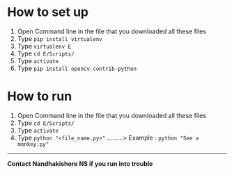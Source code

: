 # How to set up

1. Open Command line in the file that you downloaded all these files
2. Type `pip install virtualenv`
3. Type `virtualenv E`
4. Type `cd E/Scripts/`
5. Type `activate`
6. Type `pip install opencv-contrib-python`


# How to run
1. Open Command line in the file that you downloaded all these files
2. Type `cd E/Scripts/`
3. Type `activate`
4. Type `python "<file_name.py>"` .........> Example : `python "See a monkey.py"`
---
**Contact Nandhakishore NS if you run into trouble**
